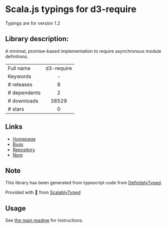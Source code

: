 
# Scala.js typings for d3-require

Typings are for version 1.2

## Library description:
A minimal, promise-based implementation to require asynchronous module definitions.

|                    |                 |
| ------------------ | :-------------: |
| Full name          | d3-require |
| Keywords           | - |
| # releases         | 8 |
| # dependents       | 2 |
| # downloads        | 38529 |
| # stars            | 0 |

## Links
- [Homepage](https://github.com/d3/d3-require#readme)
- [Bugs](https://github.com/d3/d3-require/issues)
- [Repository](https://github.com/d3/d3-require)
- [Npm](https://www.npmjs.com/package/d3-require)
    


## Note
This library has been generated from typescript code from [DefinitelyTyped](https://definitelytyped.org).

Provided with :purple_heart: from [ScalablyTyped](https://github.com/oyvindberg/ScalablyTyped)

## Usage
See [the main readme](../../readme.md) for instructions.


